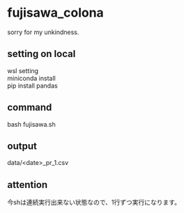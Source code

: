 # fujisawa_colona
sorry for my unkindness.

## setting on local
wsl setting  
miniconda install  
pip install pandas  

## command
bash fujisawa.sh

## output
data/\<date\>_pr_1.csv

## attention
今shは連続実行出来ない状態なので、1行ずつ実行になります。
